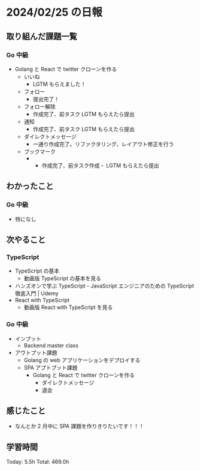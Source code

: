 # 2024/02/25 の日報

## 取り組んだ課題一覧

### Go 中級

- Golang と React で twitter クローンを作る
  - いいね
    - LGTM もらえました！
  - フォロー
    - 提出完了！
  - フォロー解除
    - 作成完了、前タスク LGTM もらえたら提出
  - 通知
    - 作成完了、前タスク LGTM もらえたら提出
  - ダイレクトメッセージ
    - 一通り作成完了。リファクタリング、レイアウト修正を行う
  - ブックマーク
    - - 作成完了、前タスク作成・ LGTM もらえたら提出

## わかったこと

### Go 中級

- 特になし

## 次やること

### TypeScript

- TypeScript の基本
  - 動画版 TypeScript の基本を見る
- ハンズオンで学ぶ TypeScript - JavaScript エンジニアのための TypeScript 徹底入門 | Udemy
- React with TypeScript
  - 動画版 React with TypeScript を見る

### Go 中級

- インプット
  - Backend master class
- アウトプット課題
  - Golang の web アプリケーションをデプロイする
  - SPA アプトプット課題
    - Golang と React で twitter クローンを作る
      - ダイレクトメッセージ
      - 退会

## 感じたこと

- なんとか 2 月中に SPA 課題を作りきりたいです！！！

## 学習時間

Today: 5.5h
Total: 469.0h
